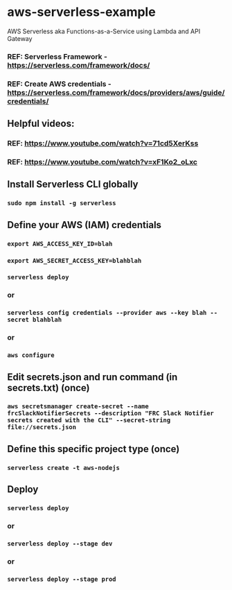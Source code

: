 # aws-serverless-example
AWS Serverless aka Functions-as-a-Service using Lambda and API Gateway

### REF: Serverless Framework -  https://serverless.com/framework/docs/
### REF: Create AWS credentials - https://serverless.com/framework/docs/providers/aws/guide/credentials/
## Helpful videos:
### REF: https://www.youtube.com/watch?v=71cd5XerKss
### REF: https://www.youtube.com/watch?v=xF1Ko2_oLxc

## Install Serverless CLI globally
### ```sudo npm install -g serverless```

## Define your AWS (IAM) credentials
### ```export AWS_ACCESS_KEY_ID=blah```
### ```export AWS_SECRET_ACCESS_KEY=blahblah```
### ```serverless deploy```
### or
### ```serverless config credentials --provider aws --key blah --secret blahblah```
### or
### ```aws configure```

## Edit secrets.json and run command (in secrets.txt) (once)
### ```aws secretsmanager create-secret --name frcSlackNotifierSecrets --description "FRC Slack Notifier secrets created with the CLI" --secret-string file://secrets.json```

## Define this specific project type (once)
### ```serverless create -t aws-nodejs```

## Deploy
### ```serverless deploy```
### or
### ```serverless deploy --stage dev```
### or
### ```serverless deploy --stage prod```
